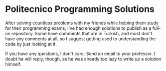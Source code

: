 # Politecnico Programming Solutions

After solving countless problems with my friends while helping them study for their programming exams, I've had enough solutions to publish as a full-on repository. Some have comments that are in Turkish, and most don't have any comments at all, so I suggest getting used to understanding the code by just looking at it.

If you have any questions, I don't care. Send an email to your professor. I doubt he will reply, though, as he was already too lazy to write up a solution himself.
